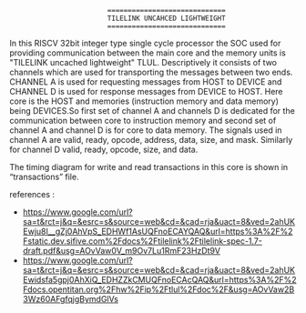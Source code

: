 							=============================
							TILELINK UNCAHCED LIGHTWEIGHT
							=============================
In this RISCV 32bit integer type single cycle processor 
the SOC used for providing communication between the main 
core and the memory units is "TILELINK uncached lightweight" 
TLUL. Descriptively it consists of two channels which are 
used for transporting the messages between two ends. 
CHANNEL A is used for requesting messages from HOST to DEVICE
and CHANNEL D is used for response messages from DEVICE to HOST.
Here core is the HOST and memories (instruction memory and 
data memory) being DEVICES.So first set of channel A and 
channels D is dedicated for the communication between core to 
instruction memory and second set of channel A and channel D 
is for core to data memory. The signals used in channel A are 
valid, ready, opcode, address, data, size, and mask. Similarly
for channel D valid, ready, opcode, size, and data.

The timing diagram for write and read transactions in this core 
is shown in “transactions” file.

references : 
* https://www.google.com/url?sa=t&rct=j&q=&esrc=s&source=web&cd=&cad=rja&uact=8&ved=2ahUKEwju8I__gZj0AhVpS_EDHWf1AsUQFnoECAYQAQ&url=https%3A%2F%2Fstatic.dev.sifive.com%2Fdocs%2Ftilelink%2Ftilelink-spec-1.7-draft.pdf&usg=AOvVaw0V_m9Ov7Lu1RmF23HzDt9V
* https://www.google.com/url?sa=t&rct=j&q=&esrc=s&source=web&cd=&cad=rja&uact=8&ved=2ahUKEwidsfa5gpj0AhXiQ_EDHZZkCMUQFnoECAcQAQ&url=https%3A%2F%2Fdocs.opentitan.org%2Fhw%2Fip%2Ftlul%2Fdoc%2F&usg=AOvVaw2B3Wz60AFgfqjgBymdGlVs
